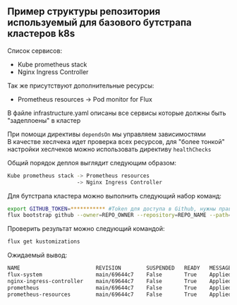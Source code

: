 ## Пример структуры репозитория используемый для базового бутстрапа кластеров k8s  

Список сервисов:  
- Kube prometheus stack
- Nginx Ingress Controller

Так же присутствуют дополнительные ресурсы:  
- Prometheus resources -> Pod monitor for Flux  

В файле infrastructure.yaml описаны все сервисы которые должны быть "задеплоены" в кластер  

При помощи директивы ```dependsOn``` мы управляем зависимостями  
В качестве хеслчека идет проверка всех ресурсов, для "более тонкой" настройки хеслчеков можно использовать директиву ```healthChecks```  

Общий порядок деплоя выглядит следующим образом:  

```bash
Kube prometheus stack -> Prometheus resources
                      -> Nginx Ingress Controller
```  

Для бутстрапа кластера можно выполнить следующий набор команд:  

```bash
export GITHUB_TOKEN=*********** #Token для доступа в Github, нужны права на запись в репозиторий  
flux bootstrap github --owner=REPO_OWNER --repository=REPO_NAME --path=FOLDER_PATH
```

Проверить результат можно следующий командой:  

```bash
flux get kustomizations
```

Ожидаемый вывод:  

```bash
NAME                    	REVISION    	SUSPENDED	READY	MESSAGE
flux-system             	main/69644c7	False    	True 	Applied revision: main/69644c7
nginx-ingress-controller	main/69644c7	False    	True 	Applied revision: main/69644c7
prometheus              	main/69644c7	False    	True 	Applied revision: main/69644c7
prometheus-resources    	main/69644c7	False    	True 	Applied revision: main/69644c7
```
